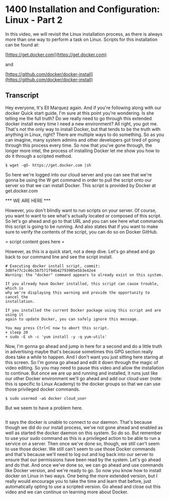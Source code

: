 # 1400 Installation and Configuration: Linux - Part 2

In this video, we will revisit the Linux installation process, as there is always more than one way to perform a task on Linux. Scripts for this installation can be found at:

[https://get.docker.com](https://get.docker.com)

and

[https://github.com/docker/docker-install](https://github.com/docker/docker-install)

## Transcript

Hey everyone, It's Ell Marquez again. And if you're following along with our docker Quick start guide, I'm sure at this point you're wondering. Is she telling me the full truth? Do we really need to go through this extended docker install every time I need a new environment? All right, you got me. That's not the only way to install Docker, but that tends to be the truth with anything in Linux, right? There are multiple ways to do something. So as you can imagine, many system admins and other developers got tired of going through this process every time. So now that you've gone through, the longer more intel, the process of installing Docker let me show you how to do it through a scripted method. 

```
$ wget -qO- https://get.docker.com |sh
```

So here we're logged into our cloud server and you can see that we're gonna be using the W get command in order to pull the script onto our server so that we can install Docker. This script is provided by Docker at get.docker.com 

*** WE ARE HERE ***

However, you don't blindly want to run scripts on your server. Of course, you want to want to see what's actually located or composed of this script. So let's go ahead and go to that URL and you can see here what commands this script is going to be running. And also states that if you want to make sure to verify the contents of the script, you can do so on Docker GitHub. 

= script content goes here =

However, as this is a quick start, not a deep dive. Let's go ahead and go back to our command line and see the script install. 

```
# Executing docker install script, commit: 3d8fe77c2c46c5b7571f94b42793905e5b3e42e4
Warning: the "docker" command appears to already exist on this system.

If you already have Docker installed, this script can cause trouble, which is
why we're displaying this warning and provide the opportunity to cancel the
installation.

If you installed the current Docker package using this script and are using it
again to update Docker, you can safely ignore this message.

You may press Ctrl+C now to abort this script.
+ sleep 20
+ sudo -E sh -c 'yum install -y -q yum-utils'
```

Now, I'm gonna go ahead and jump in here for a second and do a little truth in advertising maybe that's because sometimes this GPG section really does take a while to happen. And I don't want you just sitting here staring at this screen. So I'm gonna go ahead and edit it down through the magic of video editing. So you may need to pause this video and allow the installation to continue. But once we are up and running and installed, it runs just like our other Docker environment we'll go ahead and add our cloud user (note: this is specific to Linux Academy) to the docker groups so that we can use those privileged docker commands. 

```
$ sudo usermod -aG docker cloud_user
```

But we seem to have a problem here. 

```

```

It says the docker is unable to connect to our daemon. That's because though we did do our install process, we've not gone ahead and enabled as well as started the docker daemon on this system. So do so. But remember to use your sudo command as this is a privileged action to be able to run a service on a server. Then once we've done so, though, we still can't seem to use those docker. We still can't seem to use those Docker commands and that's because we'll need to log out and log back into our server to ensure that our permissions have been read by the system. Let's go ahead and do that. And once we've done so, we can go ahead and use commands like Docker version, and we're ready to go. So now you know how to install docker on Linux in two ways. One being the more extended version, but I really would encourage you to take the time and learn that before, just automatically opting to use a scripted version. Go ahead and close out this video and we can continue on learning more about Docker. 
